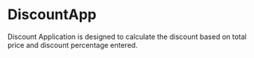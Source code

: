 # DiscountApp
Discount Application is designed to calculate the discount based on total price and discount percentage entered.
